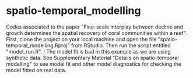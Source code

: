 # spatio-temporal_modelling
Codes associated to the paper "Fine-scale interplay between decline and growth determines the spatial recovery of coral communities within a reef".
First, clone the project on your local machine and open the file "spatio-temporal_modelling.Rproj" from RStudio. Then run the script entitled "model_run.R". 
! The model fit is bad in this example as we are using synthetic data. See Supplementary Material "Details on spatio-temporal modelling" to see model fit and other model diagnostics for checking the model fitted on real data.  
